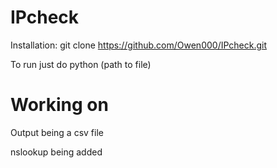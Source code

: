 # IPcheck

Installation:
git clone https://github.com/Owen000/IPcheck.git

To run just do python (path to file)

# Working on 
Output being a csv file

nslookup being added
